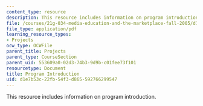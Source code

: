 ```yaml
---
content_type: resource
description: This resource includes information on program introduction.
file: /courses/21g-034-media-education-and-the-marketplace-fall-2005/d1e7b53c22fb54f3d865592766299547_MIT21G_034F05_ireact.pdf
file_type: application/pdf
learning_resource_types:
- Projects
ocw_type: OCWFile
parent_title: Projects
parent_type: CourseSection
parent_uid: 553609a0-02d3-74b3-9d9b-c01fee73f101
resourcetype: Document
title: Program Introduction
uid: d1e7b53c-22fb-54f3-d865-592766299547
---
```

This resource includes information on program introduction.

